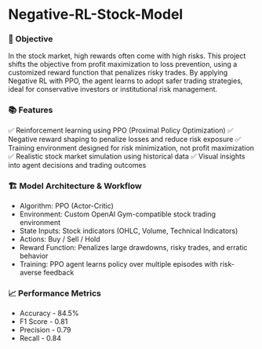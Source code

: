 # Negative-RL-Stock-Model

### 🧠 Objective
In the stock market, high rewards often come with high risks. This project shifts the objective from profit maximization to loss prevention, using a customized reward function that penalizes risky trades. By applying Negative RL with PPO, the agent learns to adopt safer trading strategies, ideal for conservative investors or institutional risk management.

### 📚 Features

✅ Reinforcement learning using PPO (Proximal Policy Optimization)
✅ Negative reward shaping to penalize losses and reduce risk exposure
✅ Training environment designed for risk minimization, not profit maximization
✅ Realistic stock market simulation using historical data
✅ Visual insights into agent decisions and trading outcomes

### 🏗️ Model Architecture & Workflow

- Algorithm: PPO (Actor-Critic)
- Environment: Custom OpenAI Gym-compatible stock trading environment
- State Inputs: Stock indicators (OHLC, Volume, Technical Indicators)
- Actions: Buy / Sell / Hold
- Reward Function: Penalizes large drawdowns, risky trades, and erratic behavior
- Training: PPO agent learns policy over multiple episodes with risk-averse feedback

### 📈 Performance Metrics

- Accuracy - 84.5%
- F1 Score - 0.81
- Precision -	0.79
- Recall -	0.84

